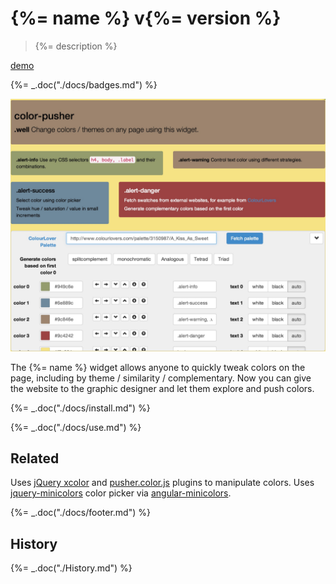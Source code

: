 # {%= name %} v{%= version %}

> {%= description %}

[demo](http://glebbahmutov.com/color-pusher/)

{%= _.doc("./docs/badges.md") %}

![color-pusher screenshot](docs/color-pusher.jpg)

The {%= name %} widget allows anyone to quickly tweak colors on the page,
including by theme / similarity / complementary.
Now you can give the website to the graphic designer and let them
explore and push colors.

{%= _.doc("./docs/install.md") %}

{%= _.doc("./docs/use.md") %}

## Related

Uses [jQuery xcolor](http://www.xarg.org/project/jquery-color-plugin-xcolor/)
and [pusher.color.js](http://tech.pusherhq.com/libraries/color) plugins
to manipulate colors.
Uses [jquery-minicolors](http://labs.abeautifulsite.net/jquery-minicolors/) color picker
via [angular-minicolors](http://kaihenzler.github.io/angular-minicolors/).

{%= _.doc("./docs/footer.md") %}

## History

{%= _.doc("./History.md") %}
